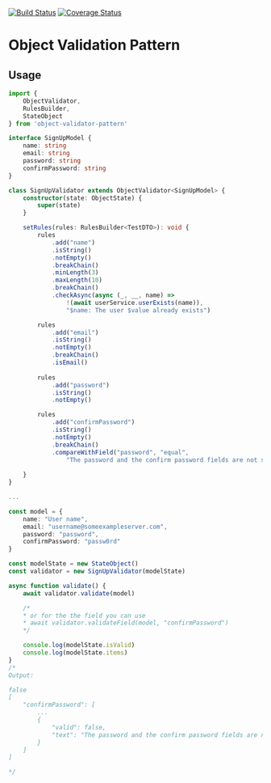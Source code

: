 [![Build Status](https://travis-ci.com/m1sha/object-validation-pattern.svg?branch=master)](https://travis-ci.com/m1sha/object-validation-pattern)
[![Coverage Status](https://coveralls.io/repos/github/m1sha/object-validation-pattern/badge.svg?branch=master)](https://coveralls.io/github/m1sha/object-validation-pattern?branch=master)

# Object Validation Pattern

## Usage

```typescript
import { 
    ObjectValidator, 
    RulesBuilder, 
    StateObject 
} from 'object-validator-pattern'

interface SignUpModel {
    name: string
    email: string
    password: string
    confirmPassword: string
}

class SignUpValidator extends ObjectValidator<SignUpModel> {
    constructor(state: ObjectState) {
        super(state)
    }

    setRules(rules: RulesBuilder<TestDTO>): void { 
        rules
            .add("name")
            .isString()
            .notEmpty()
            .breakChain()
            .minLength(3)
            .maxLength(10)
            .breakChain()
            .checkAsync(async (_, __, name) => 
                !(await userService.userExists(name)),
                "$name: The user $value already exists")

        rules
            .add("email")
            .isString()
            .notEmpty()
            .breakChain()
            .isEmail()
        
        rules
            .add("password")
            .isString()
            .notEmpty()

        rules
            .add("confirmPassword")
            .isString()
            .notEmpty()
            .breakChain()
            .compareWithField("password", "equal", 
                "The password and the confirm password fields are not same")
           
    }
}

...

const model = {
    name: "User name",
    email: "username@someexampleserver.com",
    password: "password",
    confirmPassword: "passw0rd"
}

const modelState = new StateObject()
const validator = new SignUpValidator(modelState)

async function validate() {
    await validator.validate(model) 

    /*
    * or for the the field you can use 
    * await validator.validateField(model, "confirmPassword")
    */

    console.log(modelState.isValid) 
    console.log(modelState.items) 
}
/*
Output:

false
[
    "confirmPassword": [
        ...
        { 
            "valid": false, 
            "text": "The password and the confirm password fields are not same"
        }
    ]
]

*/
```